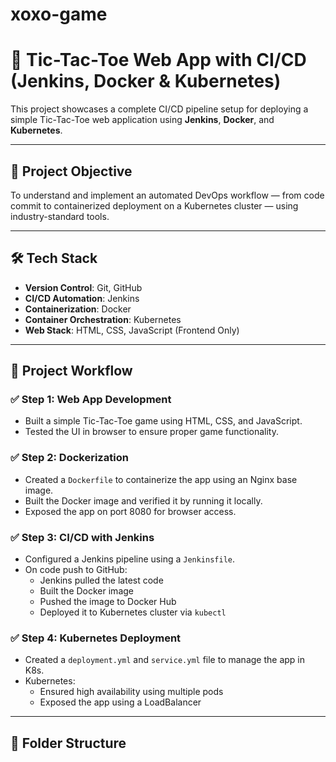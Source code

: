 # xoxo-game

# 🧩 Tic-Tac-Toe Web App with CI/CD (Jenkins, Docker & Kubernetes)

This project showcases a complete CI/CD pipeline setup for deploying a simple Tic-Tac-Toe web application using **Jenkins**, **Docker**, and **Kubernetes**.

---

## 📌 Project Objective

To understand and implement an automated DevOps workflow — from code commit to containerized deployment on a Kubernetes cluster — using industry-standard tools.

---

## 🛠️ Tech Stack

- **Version Control**: Git, GitHub  
- **CI/CD Automation**: Jenkins  
- **Containerization**: Docker  
- **Container Orchestration**: Kubernetes  
- **Web Stack**: HTML, CSS, JavaScript (Frontend Only)

---

## 🚀 Project Workflow

### ✅ Step 1: Web App Development

- Built a simple Tic-Tac-Toe game using HTML, CSS, and JavaScript.
- Tested the UI in browser to ensure proper game functionality.

### ✅ Step 2: Dockerization

- Created a `Dockerfile` to containerize the app using an Nginx base image.
- Built the Docker image and verified it by running it locally.
- Exposed the app on port 8080 for browser access.

### ✅ Step 3: CI/CD with Jenkins

- Configured a Jenkins pipeline using a `Jenkinsfile`.
- On code push to GitHub:
  - Jenkins pulled the latest code
  - Built the Docker image
  - Pushed the image to Docker Hub
  - Deployed it to Kubernetes cluster via `kubectl`

### ✅ Step 4: Kubernetes Deployment

- Created a `deployment.yml` and `service.yml` file to manage the app in K8s.
- Kubernetes:
  - Ensured high availability using multiple pods
  - Exposed the app using a LoadBalancer

---

## 📂 Folder Structure

